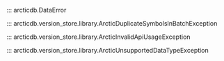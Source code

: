 ::: arcticdb.DataError

::: arcticdb.version_store.library.ArcticDuplicateSymbolsInBatchException

::: arcticdb.version_store.library.ArcticInvalidApiUsageException

::: arcticdb.version_store.library.ArcticUnsupportedDataTypeException

